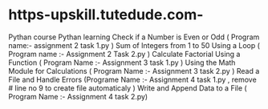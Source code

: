 # https-upskill.tutedude.com-
Pythan course
Pythan learning Check if a Number is Even or Odd ( Program name:- assignment 2 task 1.py )
Sum of Integers from 1 to 50 Using a Loop ( Program name :- Assignment 2 Task 2.py )
Calculate Factorial Using a Function ( Program Name :- Assignment 3 task 1.py )
Using the Math Module for Calculations ( Program Name :- Assignment 3 task 2.py )
Read a File and Handle Errors (Programe Name :-  Assignment 4 task 1.py , remove # line no 9 to create file automaticaly )
Write and Append Data to a File ( Program Name :- Assignment 4 task 2.py)
